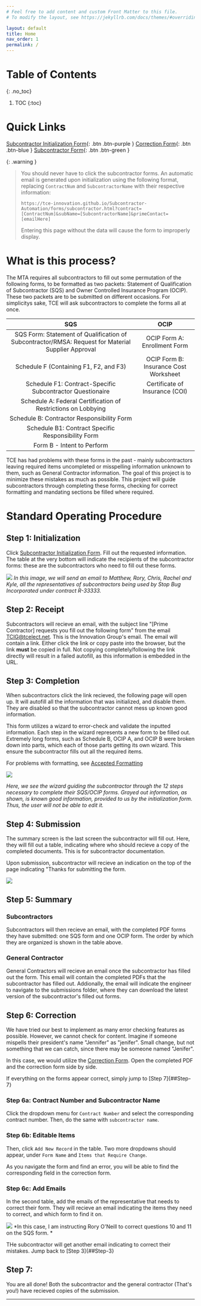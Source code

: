 ```yaml
---
# Feel free to add content and custom Front Matter to this file.
# To modify the layout, see https://jekyllrb.com/docs/themes/#overriding-theme-defaults

layout: default
title: Home
nav_order: 1
permalink: /
---
```



# Table of Contents 
{: .no_toc}

1. TOC
{:toc}

# Quick Links

[Subcontractor Initialization Form](https://tce-innovation.github.io/Subcontractor-Automation/forms/initialization.html){: .btn .btn-purple }
[Correction Form](https://tce-innovation.github.io/Subcontractor-Automation/forms/correction.html){: .btn .btn-blue }
[Subcontractor Form](https://tce-innovation.github.io/Subcontractor-Automation/forms/subcontractor.html){: .btn .btn-green }

{: .warning }
> You should never have to click the subcontractor forms. An automatic email is generated upon initialization using the following format, replacing ```ContractNum``` and ```SubcontractorName``` with their respective information:
> ```
> https://tce-innovation.github.io/Subcontractor-Automation/forms/subcontractor.html?contract=[ContractNum]&subName=[SubcontractorName]&primeContact=[emailHere]
> ```
> Entering this page without the data will cause the form to improperly display.


# What is this process?

The MTA requires all subcontractors to fill out some permutation of the following forms, to be formatted as two packets: Statement of Qualification of Subcontractor (SQS) and Owner Controlled Insurance Program (OCIP). These two packets are to be submitted on different occasions. For simplicitys sake, TCE will ask subcontractors to complete the forms all at once.

|SQS|OCIP|
|:-:|:-:|
|SQS Form: Statement of Qualification of Subcontractor/RMSA: Request for Material Supplier Approval|OCIP Form A: Enrollment Form|
|Schedule F (Containing F1, F2, and F3)|OCIP Form B: Insurance Cost Worksheet|
|Schedule F1: Contract-Specific Subcontractor Questionaire| Certificate of Insurance (COI)|
|Schedule A: Federal Certification of Restrictions on Lobbying|
|Schedule B: Contractor Responsibility Form|
|Schedule B1: Contract Specific Responsibility Form|
|Form B - Intent to Perform|

TCE has had problems with these forms in the past - mainly subcontractors leaving required items uncompleted or misspelling information unknown to them, such as General Contractor information. The goal of this project is to minimize these mistakes as much as possible. This project will guide subcontractors through completing these forms, checking for correct formatting and mandating sections be filled where required. 

# Standard Operating Procedure

## Step 1: Initialization

Click [Subcontractor Initialization Form]. Fill out the requested information. The table at the very bottom will indicate the recipients of the subcontractor forms: these are the subcontractors who need to fill out these forms.

![](assets/images/initForm.png)
*In this image, we will send an email to Matthew, Rory, Chris, Rachel and Kyle, all the representatives of subcontractors being used by Stop Bug Incorporated under contract R-33333.*

## Step 2: Receipt

Subcontractors will recieve an email, with the subject line "[Prime Contractor] requests you fill out the following form" from the email <u>TCIG@tcelect.net</u>. This is the Innovation Group's email. The email will contain a link. Either click the link or copy paste into the browser, but the link **must** be copied in full. Not copying completely/following the link directly will result in a failed autofill, as this information is embedded in the URL.

## Step 3: Completion

When subcontractors click the link recieved, the following page will open up. It will autofill all the information that was initialized, and disable them. They are disabled so that the subcontractor cannot mess up known good information.

This form utilizes a wizard to error-check and validate the inputted information. Each step in the wizard represents a new form to be filled out. Extremely long forms, such as Schedule B, OCIP A, and OCIP B were broken down into parts, which each of those parts getting its own wizard. This ensure the subcontractor fills out all the required items.

For problems with formatting, see [Accepted Formatting](https://tce-innovation.github.io/Subcontractor-Automation/docs/formatting/)

![](assets/images/subcontractorForm.png)

*Here, we see the wizard guiding the subcontractor through the 12 steps necessary to complete their SQS/OCIP forms. Grayed out information, as shown, is known good information, provided to us by the initialization form. Thus, the user will not be able to edit it.*

## Step 4: Submission

The summary screen is the last screen the subcontractor will fill out. Here, they will fill out a table, indicating where who should recieve a copy of the completed documents. This is for subcontractor documentation.

Upon submission, subcontractor will recieve an indication on the top of the page indicating "Thanks for submitting the form.

![](assets/images/thanksForSubmitting.png)

## Step 5: Summary

### Subcontractors
Subcontractors will then recieve an email, with the completed PDF forms they have submitted: one SQS form and one OCIP form. The order by which they are organized is shown in the table above.

### General Contractor

General Contractors will recieve an email once the subcontractor has filled out the form.
This email will contain the completed PDFs that the subcontractor has filled out. Addionally, the email will indicate the engineer to navigate to the submissions folder, where they can download the latest version of the subcontractor's filled out forms.

## Step 6: Correction

We have tried our best to implement as many error checking features as possible. However, we cannot check for content. Imagine if someone mispells their president's name "Jennifer" as "jenifer". Small change, but not something that we can catch, since there may be someone named "Jenifer".

In this case, we would utilize the [Correction Form]. Open the completed PDF and the correction form side by side. 

If everything on the forms appear correct, simply jump to [Step 7]{##Step-7}

### Step 6a: Contract Number and Subcontractor Name

Click the dropdown menu for ```Contract Number``` and select the corresponding contract number. Then, do the same with ```subcontractor name```.

### Step 6b: Editable Items

Then, click ```Add New Record``` in the table. Two more dropdowns should appear, under ```Form Name``` and ```Items that Require Change```. 

As you navigate the form and find an error, you will be able to find the corresponding field in the correction form. 

### Step 6c: Add Emails

In the second table, add the emails of the representative that needs to correct their form. They will recieve an email indicating the items they need to correct, and which form to find it on.

![](assets/images//correctionFormsProcess.png)
*In this case, I am instructing Rory O'Neill to correct questions 10 and 11 on the SQS form. *

THe subcontractor will get another email indicating to correct their mistakes. Jump back to [Step 3]{##Step-3}

## Step 7: 

You are all done! Both the subcontractor and the general contractor (That's you!) have recieved copies of the submission.



----

[Subcontractor Initialization Form]: forms/initialization.html

[Subcontractor Form]: forms/subcontractorForm.html

[Correction Form]: forms/correction.html
